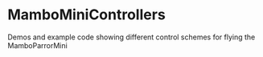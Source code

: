 # MamboMiniControllers
Demos and example code showing different control schemes for flying the MamboParrorMini 
